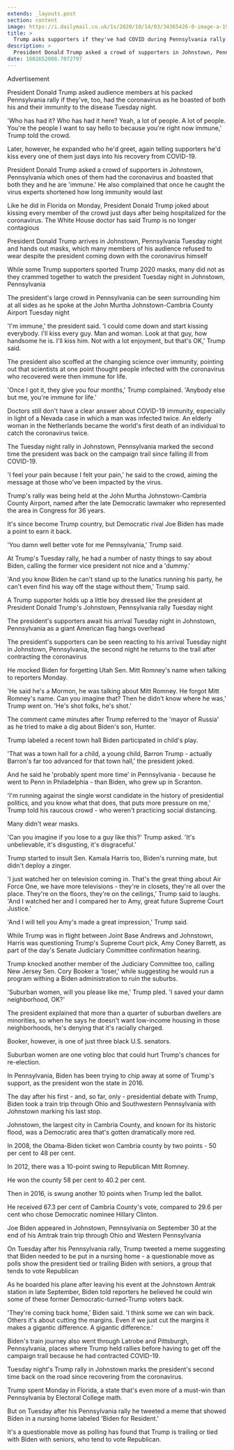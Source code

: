 ```yaml
--- 
extends: _layouts.post 
section: content 
image: https://i.dailymail.co.uk/1s/2020/10/14/03/34365426-0-image-a-19_1602640919460.jpg 
title: > 
  Trump asks supporters if they've had COVID during Pennsylvania rally 
description: > 
  President Donald Trump asked a crowd of supporters in Johnstown, Pennsylvania which ones of them had the coronavirus and boasted that both they and he are 'immune.'The Tuesday night rally in Johnstown, Pennsylvania marked the second time the president was back on the campaign trail since falling ill from COVID-19.'You damn well better vote for me Pennsylvania,' Trump said.Tuesday night's Trump rally in Johnstown marks the president's second time back on the road since recovering from the coronavirus.But on Tuesday after his Pennsylvania rally he tweeted a meme that showed Biden in a nursing home labeled 'Biden for Resident.' 
date: 1602652008.7072797 
--- 
```

Advertisement

President Donald Trump asked audience members at his packed Pennsylvania rally if they've, too, had the coronavirus as he boasted of both his and their immunity to the disease Tuesday night.

'Who has had it? Who has had it here? Yeah, a lot of people. A lot of people. You're the people I want to say hello to because you're right now immune,' Trump told the crowd.

Later, however, he expanded who he'd greet, again telling supporters he'd kiss every one of them just days into his recovery from COVID-19.

President Donald Trump asked a crowd of supporters in Johnstown, Pennsylvania which ones of them had the coronavirus and boasted that both they and he are 'immune.' He also complained that once he caught the virus experts shortened how long immunity would last

Like he did in Florida on Monday, President Donald Trump joked about kissing every member of the crowd just days after being hospitalized for the coronavirus. The White House doctor has said Trump is no longer contagious

President Donald Trump arrives in Johnstown, Pennsylvania Tuesday night and hands out masks, which many members of his audience refused to wear despite the president coming down with the coronavirus himself

While some Trump supporters sported Trump 2020 masks, many did not as they crammed together to watch the president Tuesday night in Johnstown, Pennsylvania

The president's large crowd in Pennsylvania can be seen surrounding him at all sides as he spoke at the John Murtha Johnstown-Cambria County Airport Tuesday night

'I'm immune,' the president said. 'I could come down and start kissing everybody. I'll kiss every guy. Man and woman. Look at that guy, how handsome he is. I'll kiss him. Not with a lot enjoyment, but that's OK,' Trump said.

The president also scoffed at the changing science over immunity, pointing out that scientists at one point thought people infected with the coronavirus who recovered were then immune for life.

'Once I got it, they give you four months,' Trump complained. 'Anybody else but me, you're immune for life.'

Doctors still don't have a clear answer about COVID-19 immunity, especially in light of a Nevada case in which a man was infected twice. An elderly woman in the Netherlands became the world's first death of an individual to catch the coronavirus twice.

The Tuesday night rally in Johnstown, Pennsylvania marked the second time the president was back on the campaign trail since falling ill from COVID-19.

'I feel your pain because I felt your pain,' he said to the crowd, aiming the message at those who've been impacted by the virus.

Trump's rally was being held at the John Murtha Johnstown-Cambria County Airport, named after the late Democratic lawmaker who represented the area in Congress for 36 years.

It's since become Trump country, but Democratic rival Joe Biden has made a point to earn it back.

'You damn well better vote for me Pennsylvania,' Trump said.

At Trump's Tuesday rally, he had a number of nasty things to say about Biden, calling the former vice president not nice and a 'dummy.'

'And you know Biden he can't stand up to the lunatics running his party, he can't even find his way off the stage without them,' Trump said.

A Trump supporter holds up a little boy dressed like the president at President Donald Trump's Johnstown, Pennsylvania rally Tuesday night

The president's supporters await his arrival Tuesday night in Johnstown, Pennsylvania as a giant American flag hangs overhead

The president's supporters can be seen reacting to his arrival Tuesday night in Johnstown, Pennsylvania, the second night he returns to the trail after contracting the coronavirus

He mocked Biden for forgetting Utah Sen. Mitt Romney's name when talking to reporters Monday.

'He said he's a Mormon, he was talking about Mitt Romney. He forgot Mitt Romney's name. Can you imagine that? Then he didn't know where he was,' Trump went on. 'He's shot folks, he's shot.'

The comment came minutes after Trump referred to the 'mayor of Russia' as he tried to make a dig about Biden's son, Hunter.

Trump labeled a recent town hall Biden participated in child's play.

'That was a town hall for a child, a young child, Barron Trump - actually Barron's far too advanced for that town hall,' the president joked.

And he said he 'probably spent more time' in Pennsylvania - because he went to Penn in Philadelphia - than Biden, who grew up in Scranton.

'I'm running against the single worst candidate in the history of presidential politics, and you know what that does, that puts more pressure on me,' Trump told his raucous crowd - who weren't practicing social distancing.

Many didn't wear masks.

'Can you imagine if you lose to a guy like this?' Trump asked. 'It's unbelievable, it's disgusting, it's disgraceful.'

Trump started to insult Sen. Kamala Harris too, Biden's running mate, but didn't deploy a zinger.

'I just watched her on television coming in. That's the great thing about Air Force One, we have more televisions - they're in closets, they're all over the place. They're on the floors, they're on the ceilings,' Trump said to laughs. 'And I watched her and I compared her to Amy, great future Supreme Court Justice.'

'And I will tell you Amy's made a great impression,' Trump said.

While Trump was in flight between Joint Base Andrews and Johnstown, Harris was questioning Trump's Supreme Court pick, Amy Coney Barrett, as part of the day's Senate Judiciary Committee confirmation hearing.

Trump knocked another member of the Judiciary Committee too, calling New Jersey Sen. Cory Booker a 'loser,' while suggesting he would run a program withing a Biden administration to ruin the suburbs.

'Suburban women, will you please like me,' Trump pled. 'I saved your damn neighborhood, OK?'

The president explained that more than a quarter of suburban dwellers are minorities, so when he says he doesn't want low-income housing in those neighborhoods, he's denying that it's racially charged.

Booker, however, is one of just three black U.S. senators.

Suburban women are one voting bloc that could hurt Trump's chances for re-election.

In Pennsylvania, Biden has been trying to chip away at some of Trump's support, as the president won the state in 2016.

The day after his first - and, so far, only - presidential debate with Trump, Biden took a train trip through Ohio and Southwestern Pennsylvania with Johnstown marking his last stop.

Johnstown, the largest city in Cambria County, and known for its historic flood, was a Democratic area that's gotten dramatically more red.

In 2008, the Obama-Biden ticket won Cambria county by two points - 50 per cent to 48 per cent.

In 2012, there was a 10-point swing to Republican Mitt Romney.

He won the county 58 per cent to 40.2 per cent.

Then in 2016, is swung another 10 points when Trump led the ballot.

He received 67.3 per cent of Cambria County's vote, compared to 29.6 per cent who chose Democratic nominee Hillary Clinton.

Joe Biden appeared in Johnstown, Pennsylvania on September 30 at the end of his Amtrak train trip through Ohio and Western Pennsylvania

On Tuesday after his Pennsylvania rally, Trump tweeted a meme suggesting that Biden needed to be put in a nursing home - a questionable move as polls show the president tied or trailing Biden with seniors, a group that tends to vote Republican

As he boarded his plane after leaving his event at the Johnstown Amtrak station in late September, Biden told reporters he believed he could win some of these former Democratic-turned-Trump voters back.

'They're coming back home,' Biden said. 'I think some we can win back. Others it's about cutting the margins. Even if we just cut the margins it makes a gigantic difference. A gigantic difference.'

Biden's train journey also went through Latrobe and Pittsburgh, Pennsylvania, places where Trump held rallies before having to get off the campaign trail because he had contracted COVID-19.

Tuesday night's Trump rally in Johnstown marks the president's second time back on the road since recovering from the coronavirus.

Trump spent Monday in Florida, a state that's even more of a must-win than Pennsylvania by Electoral College math.

But on Tuesday after his Pennsylvania rally he tweeted a meme that showed Biden in a nursing home labeled 'Biden for Resident.'

It's a questionable move as polling has found that Trump is trailing or tied with Biden with seniors, who tend to vote Republican.